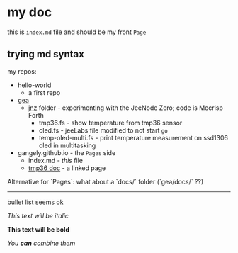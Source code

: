 # my doc

this is `index.md` file and should be my front `Page`

## trying md syntax

my repos:

* hello-world
  * a first repo
* [gea](https://github.com/gangely/gea)
  * [jnz](https://github.com/gangely/gea/tree/master/jnz) folder - experimenting with the JeeNode Zero; code is Mecrisp Forth
    * tmp36.fs - show temperature from tmp36 sensor
    * oled.fs - jeeLabs file modified to not start `go`
    * temp-oled-multi.fs - print temperature measurement on ssd1306 oled in multitasking
* gangely.github.io - the `Pages` side
  * index.md - *this* file
  * [tmp36 doc](tmp36.md) - a linked page


<aside class="notice">
Alternative for `Pages`: what about a `docs/` folder (`gea/docs/` ??)
</aside>

***

bullet list seems ok

*This text will be italic*

**This text will be bold**

_You **can** combine them_

